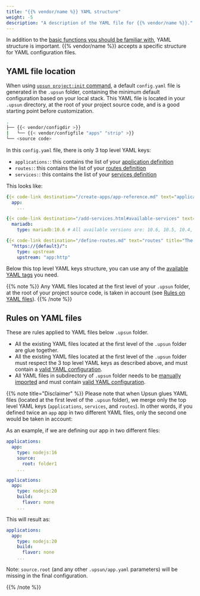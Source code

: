 ```yaml
---
title: "{{% vendor/name %}} YAML structure"
weight: -5
description: "A description of the YAML file for {{% vendor/name %}}."
---
```


In addition to the [basic functions you should be familiar with](./what-is-yaml.md), YAML structure is important.
{{% vendor/name %}} accepts a specific structure for YAML configuration files.

## YAML file location

When using [`upsun project:init` command](/get-started/express.html#configure-your-project), a default ``config.yaml`` file is generated in the `.upsun` folder, containing the minimum default configuration based on your local stack.
This YAML file is located in your ``.upsun`` directory, at the root of your project source code, and is a good starting point before customization.

```bash
.
├── {{< vendor/configdir >}}
|   └── {{< vendor/configfile "apps" "strip" >}}
└── <source code>
```

In this ``config.yaml`` file, there is only 3 top level YAML keys:
- ``applications:``: this contains the list of your [application definition](/create-apps/app-reference.md)
- ``routes:``: this contains the list of your [routes definition](/define-routes.md)
- ``services:``: this contains the list of your [services definition](/add-services.md)

This looks like:
```yaml {location="{{< vendor/configfile "apps" >}}"}
{{< code-link destination="/create-apps/app-reference.md" text="applications" title="Complete list of all available properties" >}}:
  app:
    ...

{{< code-link destination="/add-services.html#available-services" text="services" title="Click to see the complete list of all available services" >}}:
  mariadb:
    type: mariadb:10.6 # All available versions are: 10.6, 10.5, 10.4, 10.3

{{< code-link destination="/define-routes.md" text="routes" title="The routes of the project. Each route describes how an incoming URL is going to be processed by Upsun (Staging). Click for more information." >}}:
  "https://{default}/":
    type: upstream
    upstream: "app:http"
```

Below this top level YAML keys structure, you can use any of the [available YAML tags](./yaml-structure.md) you need.

{{% note %}}
Any YAML files located at the first level of your ``.upsun`` folder, at the root of your project source code, is taken in account (see [Rules on YAML files](#rules-on-yaml-files)).
{{% /note %}}

## Rules on YAML files
These are rules applied to YAML files below ``.upsun`` folder.

- All the existing YAML files located at the first level of the ``.upsun`` folder are glue together.
- All the existing YAML files located at the first level of the ``.upsun`` folder must respect the 3 top level YAML keys as described above, and must contain a [valid YAML configuration](/create-apps/app-reference.md).
- All YAML files in subdirectory of ``.upsun`` folder needs to be [manually imported](/learn/overview/yaml/platform-yaml-tags.md#include) and must contain [valid YAML configuration](/create-apps/app-reference.md).

{{% note title="Disclaimer" %}}
Please note that when Upsun glues YAML files (located at the first level of the ``.upsun`` folder), we merge only the top level YAML keys (`applications`, `services`, and `routes`).
In other words, if you defined twice an ``app`` app in two different YAML files, only the second one would be taken in account:

As an example, if we are defining our app in two different files:
```yaml {location=".upsun/app.yaml"}
applications:
  app:
    type: nodejs:16
    source:
      root: folder1
    ...
```

```yaml {location=".upsun/app-bis.yaml"}
applications:
  app:
    type: nodejs:20
    build:
      flavor: none
    ...
```

This will result as:
```yaml {location="YAML config result"}
applications:
  app:
    type: nodejs:20
    build:
      flavor: none
    ...
```

Note: ``source.root`` (and any other `.upsun/app.yaml` parameters) will be missing in the final configuration.

{{% /note %}}

